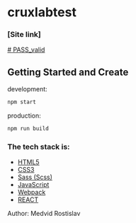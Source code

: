 # cruxlabtest

### [Site link]
<a href="https://frosty-thompson-fea016.netlify.app/"># PASS_valid</a>
## Getting Started and Create

development:

```bash
npm start
```
production:

```bash
npm run build
```
### The tech stack is:

- [HTML5](https://en.wikipedia.org/wiki/HTML5)
- [CSS3](https://en.wikipedia.org/wiki/Cascading_Style_Sheets)
- [Sass (Scss)](https://sass-lang.com/)
- [JavaScript](https://ru.wikipedia.org/wiki/JavaScript)
- [Webpack](https://ru.wikipedia.org/wiki/Webpack)
- [REACT](https://ru.wikipedia.org/wiki/React)


Author: Medvid Rostislav
